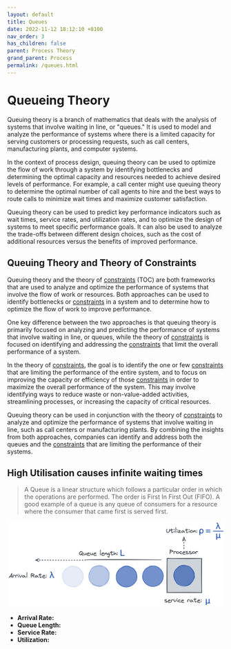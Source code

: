```yaml
---
layout: default
title: Queues
date: 2022-11-12 18:12:10 +0100
nav_order: 3
has_children: false
parent: Process Theory
grand_parent: Process
permalink: /queues.html
---
```


# Queueing Theory

Queuing theory is a branch of mathematics that deals with the analysis of systems that involve waiting in line, or "queues." It is used to model and analyze the performance of systems where there is a limited capacity for serving customers or processing requests, such as call centers, manufacturing plants, and computer systems.

In the context of process design, queuing theory can be used to optimize the flow of work through a system by identifying bottlenecks and determining the optimal capacity and resources needed to achieve desired levels of performance. For example, a call center might use queuing theory to determine the optimal number of call agents to hire and the best ways to route calls to minimize wait times and maximize customer satisfaction.

Queuing theory can be used to predict key performance indicators such as wait times, service rates, and utilization rates, and to optimize the design of systems to meet specific performance goals. It can also be used to analyze the trade-offs between different design choices, such as the cost of additional resources versus the benefits of improved performance.

## Queuing Theory and Theory of Constraints

Queuing theory and the theory of [constraints](/constraints.html) (TOC) are both frameworks that are used to analyze and optimize the performance of systems that involve the flow of work or resources. Both approaches can be used to identify bottlenecks or [constraints](/constraints.html) in a system and to determine how to optimize the flow of work to improve performance.

One key difference between the two approaches is that queuing theory is primarily focused on analyzing and predicting the performance of systems that involve waiting in line, or queues, while the theory of [constraints](/constraints.html) is focused on identifying and addressing the [constraints](/constraints.html) that limit the overall performance of a system.

In the theory of [constraints](/constraints.html), the goal is to identify the one or few [constraints](/constraints.html) that are limiting the performance of the entire system, and to focus on improving the capacity or efficiency of those [constraints](/constraints.html) in order to maximize the overall performance of the system. This may involve identifying ways to reduce waste or non-value-added activities, streamlining processes, or increasing the capacity of critical resources.

Queuing theory can be used in conjunction with the theory of [constraints](/constraints.html) to analyze and optimize the performance of systems that involve waiting in line, such as call centers or manufacturing plants. By combining the insights from both approaches, companies can identify and address both the queues and the [constraints](/constraints.html) that are limiting the performance of their systems.

## High Utilisation causes infinite waiting times

> A Queue is a linear structure which follows a particular order in which the operations are performed. The order is First In First Out (FIFO). A good example of a queue is any queue of consumers for a resource where the consumer that came first is served first.

![basic queue](/assets/img/q2.png)

- **Arrival Rate:**
- **Queue Length:**
- **Service Rate:**
- **Utilization:**

##
